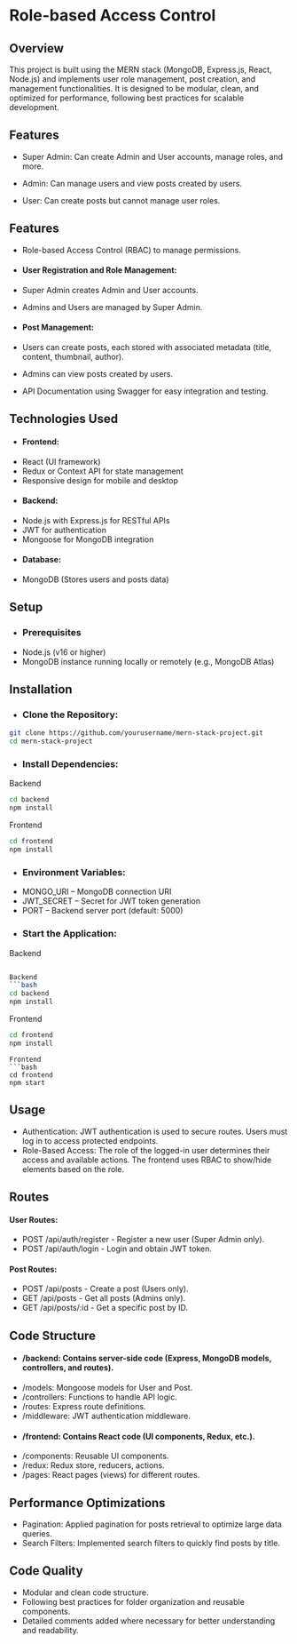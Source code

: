 
# Role-based Access Control


## Overview

This project is built using the MERN stack (MongoDB, Express.js, React, Node.js) and implements user role management, post creation, and management functionalities. It is designed to be modular, clean, and optimized for performance, following best practices for scalable development.


## Features

- Super Admin: Can create Admin and User accounts, manage roles, and more.

- Admin: Can manage users and view posts created by users.

- User: Can create posts but cannot manage user roles.


## Features

- Role-based Access Control (RBAC) to manage permissions.

- #### User Registration and Role Management:
- Super Admin creates Admin and User accounts.
- Admins and Users are managed by Super Admin.

- #### Post Management:
- Users can create posts, each stored with associated metadata (title, content, thumbnail, author).
- Admins can view posts created by users.
- API Documentation using Swagger for easy integration and testing.

## Technologies Used
- #### Frontend:
- React (UI framework)
- Redux or Context API for state management
- Responsive design for mobile and desktop
- #### Backend:
- Node.js with Express.js for RESTful APIs
- JWT for authentication
- Mongoose for MongoDB integration
- #### Database:
- MongoDB (Stores users and posts data)

## Setup
- ### Prerequisites
- Node.js (v16 or higher)
- MongoDB instance running locally or remotely (e.g., MongoDB Atlas)

## Installation
- ### Clone the Repository:

```bash
git clone https://github.com/yourusername/mern-stack-project.git
cd mern-stack-project
```

- ### Install Dependencies:

Backend
```bash
cd backend
npm install
```
Frontend
```bash
cd frontend
npm install
```



- ### Environment Variables:
- MONGO_URI – MongoDB connection URI
- JWT_SECRET – Secret for JWT token generation
- PORT – Backend server port (default: 5000)
- ### Start the Application:


Backend
```bash

Backend
```bash
cd backend
npm install
```
Frontend
```bash
cd frontend
npm install
```
```
Frontend
```bash
cd frontend
npm start
```




## Usage
- Authentication: JWT authentication is used to secure routes. Users must log in to access protected endpoints.
- Role-Based Access: The role of the logged-in user determines their access and available actions. The frontend uses RBAC to show/hide elements based on the role.
## Routes
#### User Routes:
- POST /api/auth/register - Register a new user (Super Admin only).
- POST /api/auth/login - Login and obtain JWT token.
#### Post Routes:
- POST /api/posts - Create a post (Users only).
- GET /api/posts - Get all posts (Admins only).
- GET /api/posts/:id - Get a specific post by ID.
 
## Code Structure
- #### /backend: Contains server-side code (Express, MongoDB models, controllers, and routes).
 - /models: Mongoose models for User and Post.
- /controllers: Functions to handle API logic.
- /routes: Express route definitions.
- /middleware: JWT authentication middleware.
- #### /frontend: Contains React code (UI components, Redux, etc.).
- /components: Reusable UI components.
- /redux: Redux store, reducers, actions.
- /pages: React pages (views) for different routes.
## Performance Optimizations
- Pagination: Applied pagination for posts retrieval to optimize large data queries.
- Search Filters: Implemented search filters to quickly find posts by title.
## Code Quality
- Modular and clean code structure.
- Following best practices for folder organization and reusable components.
- Detailed comments added where necessary for better understanding and readability.
